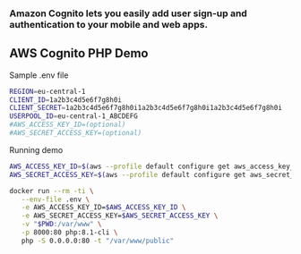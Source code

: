 ### Amazon Cognito lets you easily add user sign-up and authentication to your mobile and web apps.

## AWS Cognito PHP Demo
Sample .env file
```sh
REGION=eu-central-1
CLIENT_ID=1a2b3c4d5e6f7g8h0i
CLIENT_SECRET=1a2b3c4d5e6f7g8h0i1a2b3c4d5e6f7g8h0i1a2b3c4d5e6f7g8h0i
USERPOOL_ID=eu-central-1_ABCDEFG
#AWS_ACCESS_KEY_ID=(optional)
#AWS_SECRET_ACCESS_KEY=(optional)
```

Running demo
```sh
AWS_ACCESS_KEY_ID=$(aws --profile default configure get aws_access_key_id)
AWS_SECRET_ACCESS_KEY=$(aws --profile default configure get aws_secret_access_key)

docker run --rm -ti \
   --env-file .env \
   -e AWS_ACCESS_KEY_ID=$AWS_ACCESS_KEY_ID \
   -e AWS_SECRET_ACCESS_KEY=$AWS_SECRET_ACCESS_KEY \
   -v "$PWD:/var/www" \
   -p 8000:80 php:8.1-cli \
   php -S 0.0.0.0:80 -t "/var/www/public"
```